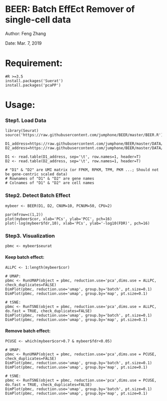 # BEER: Batch EffEct Remover of single-cell data

Author: Feng Zhang

Date: Mar. 7, 2019


# Requirement:

    #R >=3.5
    install.packages('Suerat')
    install.packages('pcaPP')

# Usage:

### Step1. Load Data

    library(Seurat)
    source('https://raw.githubusercontent.com/jumphone/BEER/master/BEER.R')
    
    D1_address=https://raw.githubusercontent.com/jumphone/BEER/master/DATA/DATA1_MAT.txt
    D2_address=https://raw.githubusercontent.com/jumphone/BEER/master/DATA/DATA2_MAT.txt
    
    D1 <- read.table(D1_address, sep='\t', row.names=1, header=T)
    D2 <- read.table(D2_address, sep='\t', row.names=1, header=T)

    # "D1" & "D2" are UMI matrix (or FPKM, RPKM, TPM, PKM ...; Should not be gene-centric scaled data)
    # Rownames of "D1" & "D2" are gene names
    # Colnames of "D1" & "D2" are cell names 

### Step2. Detect Batch Effect

    mybeer <- BEER(D1, D2, CNUM=10, PCNUM=50, CPU=2)
    
    par(mfrow=c(1,2))
    plot(mybeer$cor, xlab='PCs', ylab='PCC', pch=16)
    plot(-log(mybeer$fdr,10), xlab='PCs', ylab='-log10(FDR)', pch=16)
    
### Step3. Visualization 
    
    pbmc <- mybeer$seurat
    
#### Keep batch effect:
    
    ALLPC <- 1:length(mybeer$cor)
    
    # UMAP:
    pbmc <- RunUMAP(object = pbmc, reduction.use='pca',dims.use = ALLPC, check_duplicates=FALSE)
    DimPlot(pbmc, reduction.use='umap', group.by='batch', pt.size=0.1)
    DimPlot(pbmc, reduction.use='umap', group.by='map', pt.size=0.1)
    
    # tSNE:
    pbmc <- RunTSNE(object = pbmc, reduction.use='pca',dims.use = ALLPC, do.fast = TRUE, check_duplicates=FALSE)
    DimPlot(pbmc, reduction.use='umap', group.by='batch', pt.size=0.1)
    DimPlot(pbmc, reduction.use='umap', group.by='map', pt.size=0.1)

#### Remove batch effect:

    PCUSE <- which(mybeer$cor>0.7 & mybeer$fdr<0.05)
    
    # UMAP:
    pbmc <- RunUMAP(object = pbmc, reduction.use='pca',dims.use = PCUSE, check_duplicates=FALSE)
    DimPlot(pbmc, reduction.use='umap', group.by='batch', pt.size=0.1)
    DimPlot(pbmc, reduction.use='umap', group.by='map', pt.size=0.1)
    
    # tSNE:
    pbmc <- RunTSNE(object = pbmc, reduction.use='pca',dims.use = PCUSE, do.fast = TRUE, check_duplicates=FALSE)
    DimPlot(pbmc, reduction.use='umap', group.by='batch', pt.size=0.1)
    DimPlot(pbmc, reduction.use='umap', group.by='map', pt.size=0.1)
  
  
  
